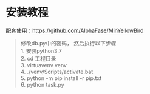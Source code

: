 
# 安装教程  
配套使用：https://github.com/AlphaFase/MinYellowBird  

> 修改db.py中的密码， 然后执行以下步骤    
    1. 安装python3.7  
    2. cd 工程目录  
    3. virtuavenv venv  
    4. ./venv/Scripts/activate.bat  
    5. python -m pip install -r pip.txt  
    6. python task.py  